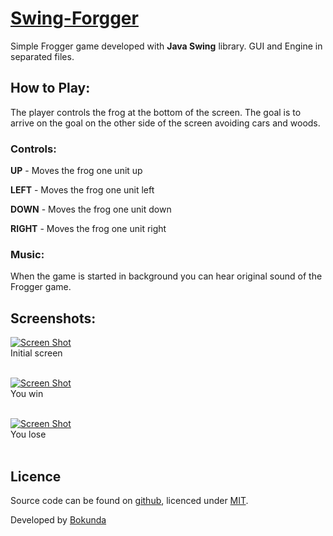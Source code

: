 # [Swing-Forgger](https://github.com/bokunda/swing-frogger)

Simple Frogger game developed with **Java Swing** library.
GUI and Engine in separated files.

## How to Play: 
The player controls the frog at the bottom of the screen. The goal is to arrive on the goal on the other side of the screen avoiding cars and woods.

### Controls: 
**UP** - Moves the frog one unit up

**LEFT** - Moves the frog one unit left

**DOWN** - Moves the frog one unit down

**RIGHT** - Moves the frog one unit right

### Music:
When the game is started in background you can hear original sound of the Frogger game.

## Screenshots:

[![Screen Shot](https://i.imgur.com/4UPXyqP.png)](#)<br>
Initial screen<br><br>

[![Screen Shot](https://i.imgur.com/XzllNt7.png)](#)<br>
You win<br><br>

[![Screen Shot](https://i.imgur.com/BWXgVeG.png)](#)<br>
You lose<br><br>


## Licence

Source code can be found on [github](https://github.com/georgeOsdDev/markdown-edit), licenced under [MIT](http://opensource.org/licenses/mit-license.php).

Developed by [Bokunda](#)

    
